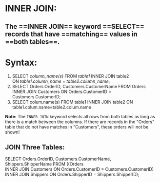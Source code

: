 # INNER JOIN:
## The ==INNER JOIN== keyword ==SELECT==  records that have ==matching== values in ==both tables==.

# Syntax:
1. SELECT _column_name(s)_  FROM _table1_  INNER JOIN table2  ON _table1.column_name_ = _table2.column_name_;
2. SELECT Orders.OrderID, Customers.CustomerName  FROM Orders INNER JOIN Customers ON Orders.CustomerID = Customers.CustomerID;
3. SELECT colum.name(s) FROM  table1 INNER JOIN table2 ON table1.colum.name=table2.colum.name

**Note:** The `INNER JOIN` keyword selects all rows from both tables as long as there is a match between the columns. If there are records in the "Orders" table that do not have matches in "Customers", these orders will not be shown!

## JOIN Three Tables:
SELECT Orders.OrderID, Customers.CustomerName, Shippers.ShipperName  FROM ((Orders  INNER JOIN Customers ON Orders.CustomerID = Customers.CustomerID)  
INNER JOIN Shippers ON Orders.ShipperID = Shippers.ShipperID);